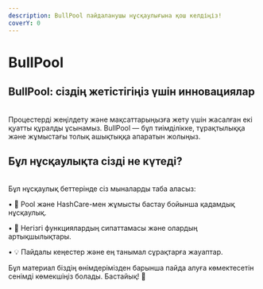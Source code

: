 ```yaml
---
description: BullPool пайдаланушы нұсқаулығына қош келдіңіз!
coverY: 0
---
```


# BullPool

## BullPool: сіздің жетістігіңіз үшін инновациялар

\
Процестерді жеңілдету және мақсаттарыңызға жету үшін жасалған екі қуатты құралды ұсынамыз. BullPool — бұл тиімділікке, тұрақтылыққа және жұмыстағы толық ашықтыққа апаратын жолыңыз.

## Бұл нұсқаулықта сізді не күтеді?

\
Бұл нұсқаулық беттерінде сіз мыналарды таба аласыз:

• 🔧 Pool және HashCare-мен жұмысты бастау бойынша қадамдық нұсқаулық.

• 🌟 Негізгі функциялардың сипаттамасы және олардың артықшылықтары.

• 💡 Пайдалы кеңестер және ең танымал сұрақтарға жауаптар.

Бұл материал біздің өнімдерімізден барынша пайда алуға көмектесетін сенімді көмекшіңіз болады. Бастайық! 🚀
